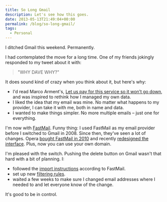 ```yaml
---
title: So Long Gmail
description: Let's see how this goes.
date: 2013-05-13T21:49:04+00:00
permalink: /blog/so-long-gmail/
tags:
  - Personal
---
```


I ditched Gmail this weekend. Permanently.

I had contemplated the move for a long time. One of my friends jokingly responded to my tweet about it with:

> "WHY DAVE WHY?"

It does sound kind of crazy when you think about it, but here's why:

- I'd read Marco Arment's, [Let us pay for this service so it won’t go down](http://www.marco.org/2011/04/05/let-us-pay-for-this-service-so-it-wont-go-down), and was inspired to rethink how I managed my own data.
- I liked the idea that my email was mine. No matter what happens to my provider, I can take it with me, both in name and data.
- I wanted to make things simpler. No more multiple emails – just one for everything.

I'm now with [FastMail](http://fastmail.fm). Funny thing: I used FastMail as my email provider before I switched to Gmail in 2008. Since then, they've seen a lot of changes. Opera [bought FastMail in 2010](http://business.opera.com/press/releases/general/opera-acquires-fastmail.fm) and recently [redesigned the interface](http://blog.fastmail.fm/2012/10/30/new-interface-and-login-screens-rolled-out/). Plus, now you can use your own domain.

I'm pleased with the switch. Pushing the delete button on Gmail wasn't that hard with a bit of planning. I:

- followed the [import instructions](https://www.fastmail.fm/help/business_migrate.html) according to FastMail.
- set up new [filtering rules](https://www.fastmail.fm/help/managing_email.html).
- waited a few weeks to make sure I changed email addresses where I needed to and let everyone know of the change.

It's good to be in control.

